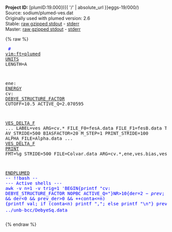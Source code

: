 **Project ID:** [plumID:19.000]({{ '/' | absolute_url }}eggs-19/000/)  
Source: sodium/plumed-ves.dat  
Originally used with plumed version: 2.6  
Stable: [raw gzipped stdout](plumed-ves.dat.plumed.stdout.txt.gz) - [stderr](plumed-ves.dat.plumed.stderr)  
Master: [raw gzipped stdout](plumed-ves.dat.plumed_master.stdout.txt.gz) - [stderr](plumed-ves.dat.plumed_master.stderr)  

{% raw %}<pre>
<span style="color:blue"># <a href="https://plumed.github.io/doc-master/user-doc/html/_vim_syntax.html">vim:ft=plumed</a></span>
<a href="https://plumed.github.io/doc-master/user-doc/html/_u_n_i_t_s.html">UNITS</a> LENGTH=A

ene: <a href="https://plumed.github.io/doc-master/user-doc/html/_e_n_e_r_g_y.html">ENERGY</a>
cv: <a href="https://plumed.github.io/doc-master/user-doc/html/_d_e_b_y_e__s_t_r_u_c_t_u_r_e__f_a_c_t_o_r.html">DEBYE_STRUCTURE_FACTOR</a> CUTOFF=10.5 ACTIVE_Q=2.070595

<a href="https://plumed.github.io/doc-master/user-doc/html/_v_e_s__d_e_l_t_a__f.html">VES_DELTA_F</a> ...
  LABEL=ves
  ARG=cv.*
  FILE_F0=fesA.data
  FILE_F1=fesB.data
  TEMP=350
  AV_STRIDE=500
  BIASFACTOR=20
  M_STEP=1
  PRINT_STRIDE=100
  ALPHA_FILE=Alpha.data
... <a href="https://plumed.github.io/doc-master/user-doc/html/_v_e_s__d_e_l_t_a__f.html">VES_DELTA_F</a>
<a href="https://plumed.github.io/doc-master/user-doc/html/_p_r_i_n_t.html">PRINT</a> FMT=%g STRIDE=500   FILE=Colvar.data ARG=cv.*,ene,ves.bias,ves.rct

<a href="https://plumed.github.io/doc-master/user-doc/html/_e_n_d_p_l_u_m_e_d.html">ENDPLUMED</a>
<span style="color:blue">-- !!bash --</span>
<span style="color:blue">--- Active shells ---</span>
<span style="color:blue">awk -v n=1 -v trig=1 'BEGIN{printf "cv: DEBYE_STRUCTURE_FACTOR NOPBC ACTIVE_Q="}NR>10{der=$2-prev; if ($2>trig && der<0 && prev_der>0 && ++conta<=n) {printf val; if (conta<n) printf ","; else printf "\n"} prev=$2; prev_der=der; val=$1}' ../unb-bcc/DebyeSq.data</span>
<span style="color:blue"></span>
</pre>{% endraw %}
